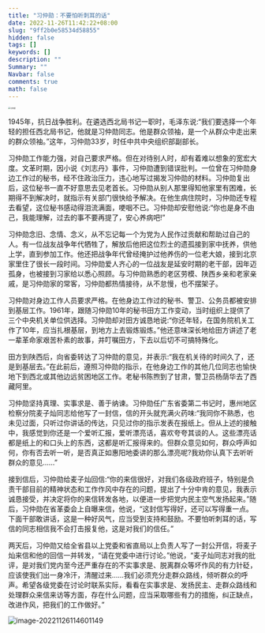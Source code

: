 ```yaml
---
title: "习仲勋：不要怕听刺耳的话"
date: 2022-11-26T11:42:22+08:00
slug: "9ff2b0e58534d58855"
hidden: false
tags: []
keywords: []
description: ""
Summary: ""
Navbar: false
comments: true
math: false
---
```




<!--more-->

<img src="https://i.imgur.com/Yl18F24.jpg" alt="习仲勋" style="zoom: 25%;" />

1945年，抗日战争胜利。在遴选西北局书记一职时，毛泽东说:“我们要选择一个年轻的担任西北局书记，他就是习仲勋同志。他是群众领袖，是一个从群众中走出来的群众领袖。”这年，习仲勋33岁，时任中共中央组织部副部长。

习仲勋工作能力强，对自己要求严格。但在对待别人时，却有着难以想象的宽宏大度。文革时期，因小说《刘志丹》事件，习仲勋遭到错误批判。一位曾在习仲勋身边工作过的秘书，经不住政治压力，违心地写过揭发习仲勋的材料。习仲勋复出后，这位秘书一直不好意思去见老首长。习仲勋从别人那里得知他家里有困难，长期得不到解决时，就指示有关部门很快给予解决。在他生病住院时，习仲勋还专程去看望，这位秘书感动得泪流满面，哽咽不已。习仲勋却安慰他说:“你也是身不由己，我能理解，过去的事不要再提了，安心养病吧!”

习仲勋念旧、念情、念义，从不忘记每一个为党为人民作过贡献和帮助过自己的人。有一位战友战争年代牺牲了，解放后他把这位烈士的遗孤接到家中抚养，供他上学，直到参加工作。他还把战争年代曾经掩护过他养伤的一位老大娘，接到北京家里住了很长一段时间。习仲勋爱人齐心的一位战友是延安时期的老干部，因年迈孤身，也被接到习家给以悉心照顾。与习仲勋熟悉的老区劳模、陕西乡亲和老家亲戚，是习仲勋家的常客，习仲勋都热情接待，从不怠慢，也不摆架子。

习仲勋对身边工作人员要求严格。在他身边工作过的秘书、警卫、公务员都被安排到基层工作。1961年，跟随习仲勋10年的秘书田方工作变动，当时组织上提供了三个中央机关单位供选择。习仲勋却对田方诚恳地说:“你还年轻，在国务院机关工作了10年，应当扎根基层，到地方上去锻炼锻炼。”他还意味深长地给田方讲述了老一辈革命家艰苦朴素的故事，并叮嘱田方，下去以后切不可搞特殊化。

田方到陕西后，向省委转达了习仲勋的意见，并表示:“我在机关待的时间久了，还是到基层去。”在此前后，遵照习仲勋的指示，在他身边工作的其他几位同志也愉快地下到西北或其他边远贫困地区工作。老秘书陈煦到了甘肃，警卫员杨荫华去了西藏阿里。

习仲勋坚持真理、实事求是、善于纳谏。习仲勋任广东省委第二书记时，惠州地区检察分院麦子灿同志给他写了一封信，信的开头就充满火药味:“我同你不熟悉，也未见过面，只听过你讲话的传达，只见过你的指示发表在报纸上。但从上述的接触中，我感觉到你还是一个爱听汇报，爱听漂亮话，喜欢夸夸其谈的人。这些漂亮话都是纸上的和口头上的东西，这都是听汇报得来的。但群众意见如何，群众呼声如何，你有否去听一听，是否真正如惠阳地委讲的那么漂亮呢?我劝你认真下去听听群众的意见……”

接到信后，习仲勋给麦子灿回信:“你的来信很好，对我们各级政府班子，特别是负责干部目前的精神状态和工作作风中存在的问题，提出了十分中肯的意见，我表示诚恳接受，并决定将你的来信转发各地，以便进一步把党内民主空气发扬起来。”随后，习仲勋在省革委会上自曝来信，他说，“这封信写得好，还可以写得重一点。下面干部敢讲话，这是一种好风气，应当受到支持和鼓励。不要怕听刺耳的话，写信的同志相信我不会打击报复他，这是对我们的信任。”

两天后，习仲勋又给全省县以上党委和省直局以上负责人写了一封公开信，将麦子灿来信和他的回信一并转发，“请在党委中进行讨论。”他说，“麦子灿同志对我的批评，是对我们党内至今还严重存在的不实事求是、脱离群众等坏作风的有力针砭，应该使我们出一身冷汗，清醒过来……我们必须充分走群众路线，倾听群众的呼声。希望各级党委在讨论时联系实际，看看在实事求是、发扬民主、走群众路线和处理群众来信来访等方面，存在什么问题，应当采取哪些有力的措施，纠正缺点，改进作风，把我们的工作做好。”

![image-20221126114601149](https://i.imgur.com/bjUcWH7.png)
